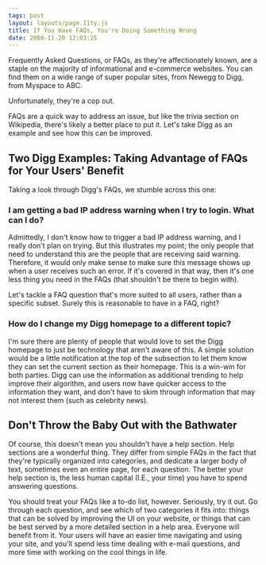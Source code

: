 ```yaml
---
tags: post
layout: layouts/page.11ty.js
title: If You Have FAQs, You're Doing Something Wrong
date: 2008-11-20 12:03:25
---
```


Frequently Asked Questions, or FAQs, as they're affectionately known, are a staple on the majority of informational and e-commerce websites. You can find them on a wide range of super popular sites, from Newegg to Digg, from Myspace to ABC.

<!-- excerpt -->

Unfortunately, they're a cop out.

FAQs are a quick way to address an issue, but like the trivia section on Wikipedia, there's likely a better place to put it. Let's take Digg as an example and see how this can be improved.

## Two Digg Examples: Taking Advantage of FAQs for Your Users' Benefit

Taking a look through Digg's FAQs, we stumble across this one:

### I am getting a bad IP address warning when I try to login. What can I do?

Admittedly, I don't know how to trigger a bad IP address warning, and I really don't plan on trying. But this illustrates my point; the only people that need to understand this are the people that are receiving said warning. Therefore, it would only make sense to make sure this message shows up when a user receives such an error. If it's covered in that way, then it's one less thing you need in the FAQs (that shouldn't be there to begin with).

Let's tackle a FAQ question that's more suited to all users, rather than a specific subset. Surely this is reasonable to have in a FAQ, right?

### How do I change my Digg homepage to a different topic?

I'm sure there are plenty of people that would love to set the Digg homepage to just be technology that aren't aware of this. A simple solution would be a little notification at the top of the subsection to let them know they can set the current section as their homepage. This is a win-win for both parties. Digg can use the information as additional trending to help improve their algorithm, and users now have quicker access to the information they want, and don't have to skim through information that may not interest them (such as celebrity news).

## Don't Throw the Baby Out with the Bathwater

Of course, this doesn't mean you shouldn't have a help section. Help sections are a wonderful thing. They differ from simple FAQs in the fact that they're typically organized into categories, and dedicate a larger body of text, sometimes even an entire page, for each question. The better your help section is, the less human capital (I.E., your time) you have to spend answering questions.

You should treat your FAQs like a to-do list, however. Seriously, try it out. Go through each question, and see which of two categories it fits into: things that can be solved by improving the UI on your website, or things that can be best served by a more detailed section in a help area. Everyone will benefit from it. Your users will have an easier time navigating and using your site, and you'll spend less time dealing with e-mail questions, and more time with working on the cool things in life.
